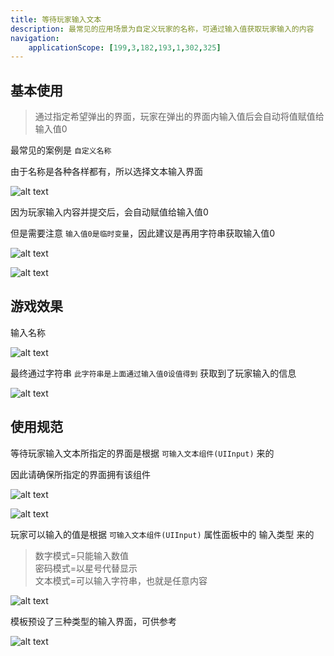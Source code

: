 ```yaml
---
title: 等待玩家输入文本
description: 最常见的应用场景为自定义玩家的名称，可通过输入值获取玩家输入的内容
navigation:
    applicationScope: [199,3,182,193,1,302,325]
---
```


## 基本使用

> 通过指定希望弹出的界面，玩家在弹出的界面内输入值后会自动将值赋值给输入值0

最常见的案例是 `自定义名称`

由于名称是各种各样都有，所以选择文本输入界面

![alt text](https://cdn.gcw.wiki/gcw/image/zh_hans/commands/news/waitplayerentertext/image.png)

因为玩家输入内容并提交后，会自动赋值给输入值0

但是需要注意 `输入值0是临时变量`，因此建议是再用字符串获取输入值0

![alt text](https://cdn.gcw.wiki/gcw/image/zh_hans/commands/news/waitplayerentertext/image-1.png)

![alt text](https://cdn.gcw.wiki/gcw/image/zh_hans/commands/news/waitplayerentertext/image-2.png)

## 游戏效果

输入名称

![alt text](https://cdn.gcw.wiki/gcw/image/zh_hans/commands/news/waitplayerentertext/image-3.png)

最终通过字符串 `此字符串是上面通过输入值0设值得到` 获取到了玩家输入的信息

![alt text](https://cdn.gcw.wiki/gcw/image/zh_hans/commands/news/waitplayerentertext/image-4.png)

## 使用规范

等待玩家输入文本所指定的界面是根据 `可输入文本组件(UIInput)` 来的

因此请确保所指定的界面拥有该组件

![alt text](https://cdn.gcw.wiki/gcw/image/zh_hans/commands/news/waitplayerentertext/image-5.png)

![alt text](https://cdn.gcw.wiki/gcw/image/zh_hans/commands/news/waitplayerentertext/image-6.png)

玩家可以输入的值是根据 `可输入文本组件(UIInput)` 属性面板中的 输入类型 来的

> 数字模式=只能输入数值<br>
> 密码模式=以星号代替显示<br>
> 文本模式=可以输入字符串，也就是任意内容

![alt text](https://cdn.gcw.wiki/gcw/image/zh_hans/commands/news/waitplayerentertext/image-7.png)

模板预设了三种类型的输入界面，可供参考

![alt text](https://cdn.gcw.wiki/gcw/image/zh_hans/commands/news/waitplayerentertext/image-8.png)
